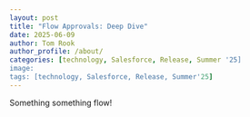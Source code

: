 ```yaml
---
layout: post
title: "Flow Approvals: Deep Dive"
date: 2025-06-09
author: Tom Rook
author_profile: /about/
categories: [technology, Salesforce, Release, Summer '25]
image: 
tags: [technology, Salesforce, Release, Summer'25]
---
```


Something something flow!